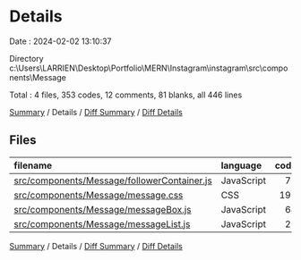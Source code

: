 # Details

Date : 2024-02-02 13:10:37

Directory c:\\Users\\LARRIEN\\Desktop\\Portfolio\\MERN\\Instagram\\instagram\\src\\components\\Message

Total : 4 files,  353 codes, 12 comments, 81 blanks, all 446 lines

[Summary](results.md) / Details / [Diff Summary](diff.md) / [Diff Details](diff-details.md)

## Files
| filename | language | code | comment | blank | total |
| :--- | :--- | ---: | ---: | ---: | ---: |
| [src/components/Message/followerContainer.js](/src/components/Message/followerContainer.js) | JavaScript | 77 | 3 | 15 | 95 |
| [src/components/Message/message.css](/src/components/Message/message.css) | CSS | 190 | 3 | 44 | 237 |
| [src/components/Message/messageBox.js](/src/components/Message/messageBox.js) | JavaScript | 64 | 6 | 17 | 87 |
| [src/components/Message/messageList.js](/src/components/Message/messageList.js) | JavaScript | 22 | 0 | 5 | 27 |

[Summary](results.md) / Details / [Diff Summary](diff.md) / [Diff Details](diff-details.md)